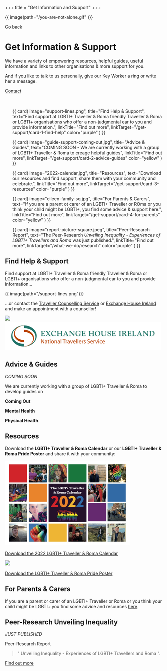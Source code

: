 +++
title = "Get Information and Support"
+++

{{ image(path="/you-are-not-alone.gif" )}}

[Go back](/home)

# Get Information & Support

We have a variety of empowering resources, helpful guides, useful information and links to other organisations & more support for you. 

<div class="narrow-side-column" style="margin-bottom: 3rem;">
    
And if you like to talk to us personally, give our Key Worker a ring or write her a message.
   
<div><a class="button button--blue" href="/contact">Contact</a></div>
</div>

<ul class="card-list">
{{ card(
	image="support-lines.png",
	title="Find Help & Support",
	text="Find support at LGBTI+ Traveller & Roma friendly Traveller & Roma or LGBTI+ organisations who offer a non-judgmental ear to you and provide information.",
	linkTitle="Find out more",
	linkTarget="/get-support/card-1-find-help"
	color="purple"
) }}

{{ card(
	image="guide-support-coming-out.jpg",
	title="Advice & Guides",
	text="COMING SOON - We are currently working with a group of LGBTI+ Traveller & Roma to creage helpful guides",
	linkTitle="Find out more",
	linkTarget="/get-support/card-2-advice-guides"
	color="yellow"
) }}

{{ card(
	image="2022-calendar.jpg",
	title="Resources",
	text="Download our resources and find support, share them with your community and celebrate.",
	linkTitle="Find out more",
	linkTarget="/get-support/card-3-resources"
	color="purple"
) }}

{{ card(
	image="eileen-family-sq.jpg",
	title="For Parents & Carers",
	text="If you are a parent ot carer of an LGBTI+ Traveller or ROma or you think your child might be LGBTI+, you find some advice & support here.",
	linkTitle="Find out more",
	linkTarget="/get-support/card-4-for-parents"
	color="yellow"
) }}

{{ card(
	image="report-picture-square.jpeg",
	title="Peer-Research Report",
	text="The Peer-Research *Unveiling Inequality - Experiences of LGBTI+ Travellers and Roma* was just published.",
	linkTitle="Find out more",
	linkTarget="/what-we-do/research"
	color="purple"
) }}

</ul>

## Find Help & Support

Find support at LGBTI+ Traveller & Roma friendly Traveller & Roma or LGBTI+ organisations who offer a non-judgmental ear to you and provide information...

{{ image(path="/support-lines.png")}}

...or contact the [Traveller Counselling Service](https://travellercounselling.ie/) or [Exchange House Ireland](https://www.exchangehouse.ie/services.php) and make an appointment with a counsellor!

<img src="/traveller-counselling-sercvice.bmp" width=200><img src="/exchangehouse-logo.jpg" width=500>

## Advice & Guides

*COMING SOON* 

We are currently working with a group of LGBTI+ Traveller & Roma to develop guides on 

**Coming Out** 

**Mental Health**

**Physical Health**.

## Resources

Download the **LGBTI+ Traveller & Roma Calendar** or our **LGBTI+ Traveller & Roma Pride Poster** and share it with your community:

<img src="/2022-calendar.jpg" width=400>

[Download the 2022 LGBTI+ Traveller & Roma Calendar](/2022-Calendar-LGBTI-Traveller-Roma.pdf)

<img src="/relaunchposter.jpg" width=400>

[Download the LGBTI+ Traveller & Roma Pride Poster](/LGBTI-Trav-and-Roma-Pride-Poster.pdf)

## For Parents & Carers

If you are a parent or carer of an LGBTI+ Traveller or Roma or you think your child might be LGBTI+ you find some advice and resources [here](/for-parents). 

## Peer-Research Unveiling Inequality

*JUST PUBLISHED*

Peer-Research Report 

> " Unveiling Inequality - Experiences of LGBTI+ Travellers and Roma ".

[Find out more](/what-we-do/research)